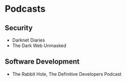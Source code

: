 # Podcasts

## Security

- Darknet Diaries
- The Dark Web Unmasked


## Software Development

- The Rabbit Hole, The Definitive Developers Podcast